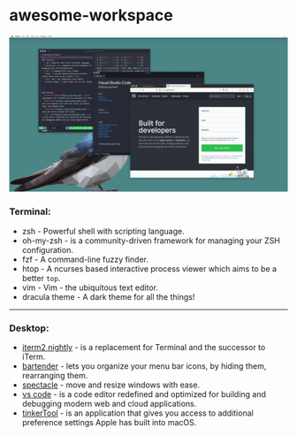 # awesome-workspace
![](./images/preview.png)
### Terminal:
  * zsh - Powerful shell with scripting language.
  * oh-my-zsh - is a community-driven framework for managing your ZSH configuration.
  * fzf - A command-line fuzzy finder.
  * htop - A ncurses based interactive process viewer which aims to be a better `top`.
  * vim - Vim - the ubiquitous text editor.
  * dracula theme - A dark theme for all the things!

---

### Desktop:
  * [iterm2 nightly](https://iterm2.com/) - is a replacement for Terminal and the successor to iTerm.
  * [bartender](https://www.macbartender.com/) - lets you organize your menu bar icons, by hiding them, rearranging them.
  * [spectacle](https://www.spectacleapp.com/) - move and resize windows with ease.
  * [vs code](https://code.visualstudio.com/) - is a code editor redefined and optimized for building and debugging modern web and cloud applications.
  * [tinkerTool](https://www.bresink.com/osx/TinkerTool.html) - is an application that gives you access to additional preference settings Apple has built into macOS.
